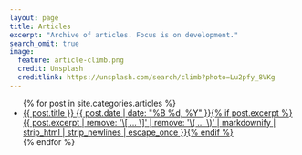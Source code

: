 ```yaml
---
layout: page
title: Articles
excerpt: "Archive of articles. Focus is on development."
search_omit: true
image:
  feature: article-climb.png
  credit: Unsplash
  creditlink: https://unsplash.com/search/climb?photo=Lu2pfy_8VKg
---
```


<ul class="post-list">
{% for post in site.categories.articles %} 
  <li><article><a href="{{ site.url }}{{ post.url }}">{{ post.title }} <span class="entry-date"><time datetime="{{ post.date | date_to_xmlschema }}">{{ post.date | date: "%B %d, %Y" }}</time></span>{% if post.excerpt %} <span class="excerpt">{{ post.excerpt | remove: '\[ ... \]' | remove: '\( ... \)' | markdownify | strip_html | strip_newlines | escape_once }}</span>{% endif %}</a></article></li>
{% endfor %}
</ul>
